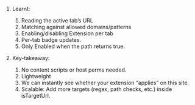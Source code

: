 1. Learnt:
   1. Reading the active tab’s URL
   2. Matching against allowed domains/patterns
   3. Enabling/disabling Extension per tab
   4. Per-tab badge updates.
   5. Only Enabled when the path returns true.

2. Key-takeaway:
   1. No content scripts or host perms needed.
   2. Lightweight
   3. We can instantly see whether your extension “applies” on this site.
   4. Scalable: Add more targets (regex, path checks, etc.) inside isTargetUrl.
